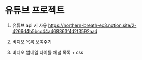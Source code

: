 # 유튜브 프로젝트
1. 유튜브 api 키 사용
https://northern-breath-ec3.notion.site/2-4266d4b5bcc44a468363f4d2f3592aad

2. 비디오 목록 보여주기

3. 비디오 썸네일 타이틀 채널 목록 + css